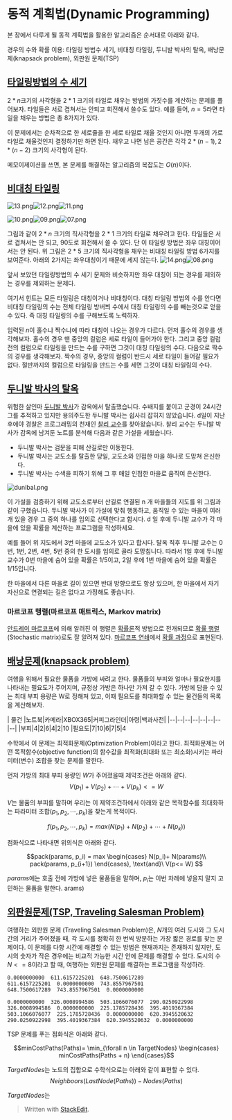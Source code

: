 #  동적 계획법(Dynamic Programming)

본 장에서 다루게 될 동적 계획법을 활용한 알고리즘은 순서대로 아래와 같다.

경우의 수와 확률 이용: 타일링 방법수 세기, 비대칭 타일링, 두니발 박사의 탈옥, 배낭문제(knapsack problem), 외판원 문제(TSP)


## [타일링방법의 수 세기](https://algospot.com/judge/problem/read/TILING2)

$2*n$크기의 사각형을 $2*1$ 크기의 타일로 채우는 방법의 가짓수를 계산하는 문제를 풀어보자. 타일들은 서로 겹쳐서는 안되고 회전해서 쓸수도 있다. 예를 들어, $n=5$라면 타일을 채우는 방법은 총 8가지가 있다. 

이 문제에서는 순차적으로 한 세로줄을 한 세로 타일로 채울 것인지 아니면 두개의 가로 타일로 채울것인지 결정하기만 하면 된다. 채우고 나면 남은 공간은 각각 $2*(n-1), 2*(n-2)$ 크기의 사각형이 된다. 

메모이제이션을 쓰면, 본 문제를 해결하는 알고리즘의 복잡도는 $O(n)$이다.

## [비대칭 타일링](https://algospot.com/judge/problem/read/ASYMTILING)

![13.png](http://algospot.com/media/judge-attachments/99b44b86e82ea246a21867a6970aedfb/13.png)![12.png](http://algospot.com/media/judge-attachments/eabd9fdeb757541289354b1dde1357f0/12.png)![11.png](http://algospot.com/media/judge-attachments/56f26d8f5217e108489083aa594fca16/11.png)

![10.png](http://algospot.com/media/judge-attachments/b60ba1f71aaa61dde733d5088c75b82b/10.png)![09.png](http://algospot.com/media/judge-attachments/03beebe7a6a34a588d0742a71e6d63e4/09.png)![07.png](http://algospot.com/media/judge-attachments/71701ba4f30e767b1894c86b216a5daa/07.png)

그림과 같이 $2 * n$ 크기의 직사각형을 2 * 1 크기의 타일로 채우려고  한다. 타일들은 서로 겹쳐서는 안 되고, 90도로 회전해서 쓸 수 있다. 단 이 타일링 방법은 좌우 대칭이어서는 안 된다. 위 그림은 2 * 5 크기의 직사각형을 채우는 비대칭 타일링 방법 6가지를 보여준다. 아래의  2가지는 좌우대칭이기 때문에 세지 않는다.
![14.png](http://algospot.com/media/judge-attachments/25c64a7a37ecfc8c5b2691d24c237510/14.png)![08.png](http://algospot.com/media/judge-attachments/c9dec0372bcc0b198a30305af57364fa/08.png)

앞서 보았던 타일링방법의 수 세기 문제와 비슷하지만 좌우 대칭이 되는 경우를 제외하는 경우를 제외하는 문제다. 

여기서 힌트는 모든 타일링은 대칭이거나 비대칭이다. 대칭 타일링 방법의 수를 안다면 비대칭 타일링의 수는 전체 타일링 방버븨 수에서 대칭 타일링의 수를 빼는것으로 얻을 수 있다. 즉 대칭 타일링의 수를 구해보도록 노력하자. 

입력된 $n$이 홀수냐 짝수냐에 따라 대칭이 나오는 경우가 다르다. 
먼저 홀수의 경우를 생각해보자. 홀수의 경우 맨 중앙의 컬럼은 세로 타일이 들어가야 한다. 그리고 중앙 컬럼 전의 컬럼으로 타일링을 만드는 수를 구하면 그것이 대칭 타일링의 수다. 
다음으로 짝수의 경우를 생각해보자. 짝수의 경우, 중앙의 컬럼이 반드시 세로 타일이 들어갈 필요가 없다. 절반까지의 컬럼으로 타일링을 만드는 수를 세면 그것이 대칭 타일링의 수다. 

## [두니발 박사의 탈옥](https://algospot.com/judge/problem/read/NUMB3RS)

위험한 살인마  [두니발 박사](http://ko.wikipedia.org/wiki/%ED%95%9C%EB%8B%88%EB%B0%9C_%EB%A0%89%ED%84%B0)가 감옥에서 탈출했습니다. 수배지를 붙이고 군경이 24시간 그를 추적하고 있지만 용의주도한 두니발 박사는 쉽사리 잡히지 않았습니다. d일이 지난 후에야 경찰은 프로그래밍의 천재인  [찰리 교수](http://ko.wikipedia.org/wiki/%EB%84%98%EB%B2%84%EC%8A%A4_(%EB%93%9C%EB%9D%BC%EB%A7%88))를 찾아왔습니다. 찰리 교수는 두니발 박사가 감옥에 남겨둔 노트를 분석해 다음과 같은 가설을 세웠습니다.

-   두니발 박사는 검문을 피해 산길로만 이동한다.
-   두니발 박사는 교도소를 탈출한 당일, 교도소와 인접한 마을 하나로 도망쳐 은신한다.
-   두니발 박사는 수색을 피하기 위해 그 후 매일 인접한 마을로 움직여 은신한다.

![dunibal.png](http://algospot.com/media/judge-attachments/298903b8a37b6938ae6915ce1cab80fd/dunibal.png)

이 가설을 검증하기 위해 교도소로부터 산길로 연결된 n 개 마을들의 지도를 위 그림과 같이 구했습니다. 두니발 박사가 이 가설에 맞춰 행동하고, 움직일 수 있는 마을이 여러 개 있을 경우 그 중의 하나를 임의로 선택한다고 합시다. d 일 후에 두니발 교수가 각 마을에 있을 확률을 계산하는 프로그램을 작성하세요.

예를 들어 위 지도에서 3번 마을에 교도소가 있다고 합시다. 탈옥 직후 두니발 교수는 0번, 1번, 2번, 4번, 5번 중의 한 도시를 임의로 골라 도망칩니다. 따라서 1일 후에 두니발 교수가 0번 마을에 숨어 있을 확률은 1/5이고, 2일 후에 1번 마을에 숨어 있을 확률은 1/15입니다.

한 마을에서 다른 마을로 길이 있으면 반대 방향으로도 항상 있으며, 한 마을에서 자기 자신으로 연결되는 길은 없다고 가정해도 좋습니다.

### 마르코프 행렬(마르코프 매트릭스, Markov matrix)

[안드레이 마르코프](https://ko.wikipedia.org/wiki/%EC%95%88%EB%93%9C%EB%A0%88%EC%9D%B4_%EB%A7%88%EB%A5%B4%EC%BD%94%ED%94%84 "안드레이 마르코프")에 의해 알려진 이 행렬은  [확률론](https://ko.wikipedia.org/wiki/%ED%99%95%EB%A5%A0%EB%A1%A0 "확률론")적 방법으로 전개되므로  [확률 행렬](https://ko.wikipedia.org/w/index.php?title=%ED%99%95%EB%A5%A0_%ED%96%89%EB%A0%AC&action=edit&redlink=1 "확률 행렬 (없는 문서)")(Stochastic matrix)로도 잘 알려져 있다.  [마르코프 연쇄](https://ko.wikipedia.org/wiki/%EB%A7%88%EB%A5%B4%EC%BD%94%ED%94%84_%EC%97%B0%EC%87%84 "마르코프 연쇄")에서  [확률 과정](https://ko.wikipedia.org/wiki/%ED%99%95%EB%A5%A0_%EA%B3%BC%EC%A0%95 "확률 과정")으로 표현된다.


## [배낭문제(knapsack problem)](https://algospot.com/judge/problem/read/PACKING)

여행을 위해서 필요한 물품을 가방에 싸려고 한다. 물품들의 부피와 얼마나 필요한지를 나타내는 필요도가 주어지며, 규정상 가방은 하나만 가져 갈 수 있다. 가방에 담을 수 있는 최대 부피 용량은 W로 정해져 있고, 이때 필요도를 최대화할 수 있는 물건들의 목록을 계산해보자. 

| 물건 |노트북|카메라|XBOX365|커피그라인더|아령|백과사전|
|--|--|--|--|--|--|--|--|
|부피|4|2|6|4|2|10
|필요도|7|10|6|7|5|4

수학에서 이 문제는 최적화문제(Optimization Problem)이라고 한다. 최적화문제는 어떤 목적함수(objective function)의 함수값을 최적화(최대화 또는 최소화)시키는 파라미터(변수) 조합을 찾는 문제를 말한다. 

먼저 가방의 최대 부피 용량인 $W$가 주어졌을때 제약조건은 아래와 같다.
$$V(p_1)+V(p_2)+\cdots + V(p_k) <= W$$

$V$는 물품의 부피를 말하며 우리는 이 제약조건하에서 아래와 같은 목적함수를 최대화하는 파라미터 조합($p_1, p_2, \cdots, p_k$)을 찾는게 목적이다.

$$f(p_1, p_2, \cdots, p_k) = max(N(p_1)+N(p_2)+\cdots + N(p_k))$$

점화식으로 나타내면 위의식은 아래와 같다. 

$$pack(params, p_i) = max 
\begin{cases}  N(p_i)+ N(params)\\
pack(params, p_{i+1}) \end{cases}, \text{and}\  V(p<= W) $$

$params$에는 호출 전에 가방에 넣은 물품들을 말하며, $p_i$는 이번 차례에 넣을지 말지 고민하는 물품을 말한다. arams) 


## [외판원문제(TSP, Traveling Salesman Problem)](https://algospot.com/judge/problem/read/TSP1)

여행하는 외판원 문제 (Traveling Salesman Problem)은, $N$개의 여러 도시와 그 도시 간의 거리가 주어졌을 때, 각 도시를 정확히 한 번씩 방문하는 가장 짧은 경로를 찾는 문제이다. 이 문제를 다항 시간에 해결할 수 있는 방법은 현재까지는 존재하지 않지만, 도시의 숫자가 작은 경우에는 비교적 가능한 시간 안에 문제를 해결할 수 있다.
도시의 수 $N <= 8$이라고 할 때, 여행하는 외판원 문제를 해결하는 프로그램을 작성하라.

```
0.0000000000  611.6157225201  648.7500617289
611.6157225201  0.0000000000  743.8557967501
648.7500617289  743.8557967501  0.0000000000

0.0000000000  326.0008994586  503.1066076077  290.0250922998
326.0008994586  0.0000000000  225.1785728436  395.4019367384
503.1066076077  225.1785728436  0.0000000000  620.3945520632
290.0250922998  395.4019367384  620.3945520632  0.0000000000
```

TSP 문제를 푸는 점화식은 아래와 같다. 

$$minCostPaths(Paths)= \min_{\forall n \in TargetNodes}  \begin{cases}  minCostPaths(Paths + n) 
 \end{cases}$$

$TargetNodes$는 노드의 집합으로 수학식으로는 아래와 같이 표현할 수 있다. 
$${Neighboors(LastNode(Paths))- Nodes(Paths)}$$

$TargetNodes$는 














> Written with [StackEdit](https://stackedit.io/).
<!--stackedit_data:
eyJoaXN0b3J5IjpbLTE2NDYyODMwNTAsLTMzNTg4OTMyOCwtMT
YwNjA5MTM1MCwtMTE1ODcwOTg2NSwxMzM2NjY2Nzg5LDIyODE2
NzU5NSwtMTkwNDI2NjQ0LC03OTIxMDg1ODIsLTE0NDQ4MDI2Mj
EsMTcyOTkwNjg1MCwtMTgyMTg3ODM2MSwyOTk3MTc3NzMsMTIw
NDQ1ODk0MiwxNDMxNjM1NDA5LDQ5OTk0MzUwMyw3NjU0MjIzNT
QsLTE4MTg1MjQ0MjgsLTE4MDAyMTU3OTAsMTUyMDM0NjAxNywx
MDcwNjYzODE4XX0=
-->